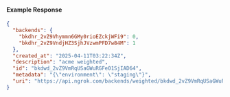 <!-- Code generated for API Clients. DO NOT EDIT. -->
#### Example Response
```json
{
  "backends": {
    "bkdhr_2vZ9Vhymmn6GMy0rioEZckjWFi9": 0,
    "bkdhr_2vZ9VndjHZ3SjhJVzwmPFD7w84M": 1
  },
  "created_at": "2025-04-11T03:22:34Z",
  "description": "acme weighted",
  "id": "bkdwd_2vZ9VmRqUSaGWuRGFe01SjIAD64",
  "metadata": "{\"environment\": \"staging\"}",
  "uri": "https://api.ngrok.com/backends/weighted/bkdwd_2vZ9VmRqUSaGWuRGFe01SjIAD64"
}
